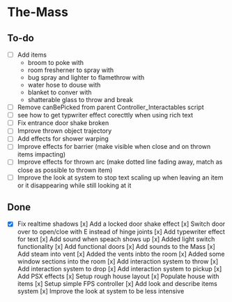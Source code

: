 # The-Mass

## To-do

- [ ] Add items
  - broom to poke with
  - room fresherner to spray with
  - bug spray and lighter to flamethrow with
  - water hose to douse with
  - blanket to conver with
  - shatterable glass to throw and break
- [ ] Remove canBePicked from parent Controller_Interactables script 
- [ ] see how to get typwriter effect corecttly when using rich text
- [ ] Fix entrance door shake broken
- [ ] Improve thrown object trajectory
- [ ] Add effects for shower warping
- [ ] Improve effects for barrier (make visible when close and on thrown items impacting)
- [ ] Improve effects for thrown arc (make dotted line fading away, match as close as possible to thrown item)
- [ ] Improve the look at system to stop text scaling up when leaving an item or it disappearing while still looking at it

## Done

- [x] Fix realtime shadows
[x] Add a locked door shake effect
[x] Switch door over to open/cloe with E instead of hinge joints
[x] Add typewriter effect for text
[x] Add sound when speach shows up
[x] Added light switch functionality
[x] Add functional doors
[x] Add sounds to the Mass
[x] Add steam into vent
[x] Added the vents inbto the room
[x] Added some window sections into the room
[x] Add interaction system to throw
[x] Add interaction system to drop
[x] Add interaction system to pickup
[x] Add PSX effects
[x] Setup rough house layout
[x] Populate house with items
[x] Setup simple FPS controller
[x] Add look and describe items system
[x] Improve the look at system to be less intensive
